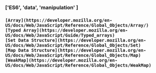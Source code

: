 <H3>['ES6', 'data', 'manipulation' ] </H3>

<h3>


    [Array](https://developer.mozilla.org/en-US/docs/Web/JavaScript/Reference/Global_Objects/Array/)
    [Typed Array](https://developer.mozilla.org/en-US/docs/Web/JavaScript/Guide/Typed_arrays)
    [Set Data Structure](https://developer.mozilla.org/en-US/docs/Web/JavaScript/Reference/Global_Objects/Set)
    [Map Data Structure](https://developer.mozilla.org/en-US/docs/Web/JavaScript/Reference/Global_Objects/Map)
    [WeakMap](https://developer.mozilla.org/en-US/docs/Web/JavaScript/Reference/Global_Objects/WeakMap)

<h3>